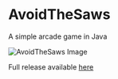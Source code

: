 # AvoidTheSaws
 A simple arcade game in Java

![AvoidTheSaws Image](https://i.imgur.com/aOm1mED.png)

Full release available [here](linkToBeAdded)
